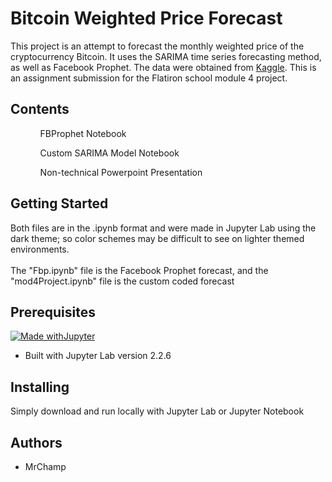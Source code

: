 # Bitcoin Weighted Price Forecast
<p>This project is an attempt to forecast the monthly weighted price of the cryptocurrency Bitcoin. It uses the SARIMA time series forecasting method, as well as Facebook Prophet. The data were obtained from <a href="https://www.kaggle.com/mczielinski/bitcoin-historical-data">Kaggle</a>. This is an assignment submission for the Flatiron school module 4 project.</p>

## Contents
<p><ol>
 <ul>FBProphet Notebook</ul>
 <ul>Custom SARIMA Model Notebook</ul>
 <ul>Non-technical Powerpoint Presentation</ul>
</ol></p>


## Getting Started
<p>Both files are in the .ipynb format and were made in Jupyter Lab using the dark theme; so color schemes may be difficult to see on lighter themed environments.</br></br>
The "Fbp.ipynb" file is the Facebook Prophet forecast, and the "mod4Project.ipynb" file is the custom coded forecast</p>

## Prerequisites
[![Made withJupyter](https://img.shields.io/badge/Made%20with-Jupyter-orange?style=for-the-badge&logo=Jupyter)](https://jupyter.org/try)
 - Built with Jupyter Lab version 2.2.6
## Installing
<p>Simply download and run locally with Jupyter Lab or Jupyter Notebook</p>

## Authors
- MrChamp
